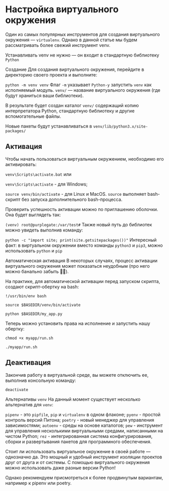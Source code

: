 # Настройка виртуального окружения

Один из самых популярных инструментов для создания виртуального окружения — `virtualenv`. Однако в данной статье мы будем рассматривать более свежий инструмент venv.

Устанавливать venv не нужно — он входит в стандартную библиотеку `Python`

Создание
Для создания виртуального окружения, перейдите в директорию своего проекта и выполните:

`python -m venv venv`
Флаг `-m` указывает `Python-у` запустить `venv` как исполняемый модуль.
`venv/` — название виртуального окружения (где будут храниться ваши библиотеки).

В результате будет создан каталог `venv/` содержащий копию интерпретатора Python, стандартную библиотеку и другие вспомогательные файлы.

Новые пакеты будут устанавливаться в `venv/lib/python3.x/site-packages/`

## Активация

Чтобы начать пользоваться виртуальным окружением, необходимо его активировать:

`venv\Scripts\activate.bat` или

`venv\Scripts\activate` - для Windows;

`source venv/bin/activate` - для Linux и MacOS.
`source` выполняет bash-скрипт без запуска дополнительного bash-процесса.

Проверить успешность активации можно по приглашению оболочки. Она будет выглядеть так:

`(venv) root@purplegate:/var/test#`
Также новый путь до библиотек можно увидеть выполнив команду:

`python -c "import site; print(site.getsitepackages())"`
Интересный факт: в виртуальном окружении вместо команды `python3` и `pip3`, можно использовать `python` и `pip`

Автоматическая активация
В некоторых случаях, процесс активации виртуального окружения может показаться неудобным (про него можно банально забыть 🤷‍♀️).

На практике, для автоматической активации перед запуском скрипта, создают скрипт-обертку на bash:

`!/usr/bin/env bash`

`source $BASEDIR/venv/bin/activate`

`python $BASEDIR/my_app.py`

Теперь можно установить права на исполнение и запустить нашу обертку:

`chmod +x myapp/run.sh`

`./myapp/run.sh`

## Деактивация

Закончив работу в виртуальной среде, вы можете отключить ее, выполнив консольную команду:

`deactivate`

Альтернативы `venv`
На данный момент существует несколько альтернатив для `venv`:

`pipenv` - это `pipfile`, `pip` и `virtualenv` в одном флаконе;
`pyenv` - простой контроль версий Питона;
`poetry` - новый менеджер для управления зависимостями;
`autoenv` - среды на основе каталогов;
`pew` - инструмент для управления несколькими виртуальными средами, написанными на чистом Python;
`rez` - интегрированная система конфигурирования, сборки и развертывания пакетов для программного обеспечения.

Стоит ли использовать виртуальное окружение в своей работе — однозначно да. Это мощный и удобный инструмент изоляции проектов друг от друга и от системы. С помощью виртуального окружения можно использовать даже разные версии Python!

Однако рекомендуем присмотреться к более продвинутым вариантам, например к pipenv или poetry.
